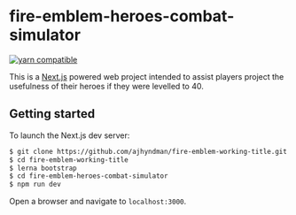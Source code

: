 # fire-emblem-heroes-combat-simulator

[![yarn compatible](https://img.shields.io/badge/yarn-compatible-4BC51D.svg?style=flat)](https://yarnpkg.com/)

This is a [Next.js](https://zeit.co/blog/next#) powered web project intended to assist players project the usefulness of
their heroes if they were levelled to 40.

## Getting started

To launch the Next.js dev server:

```bash
$ git clone https://github.com/ajhyndman/fire-emblem-working-title.git
$ cd fire-emblem-working-title
$ lerna bootstrap
$ cd fire-emblem-heroes-combat-simulator
$ npm run dev
```

Open a browser and navigate to `localhost:3000`.
